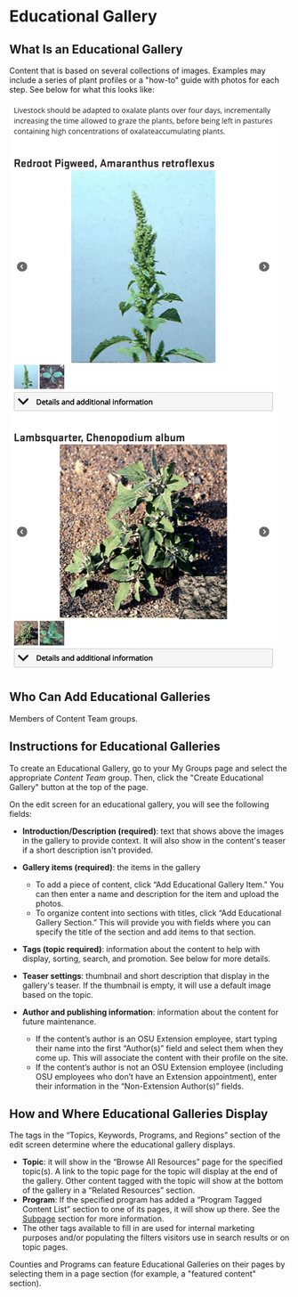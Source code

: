 # Educational Gallery

## What Is an Educational Gallery

Content that is based on several collections of images. Examples may include a series of plant profiles or a "how-to" guide with photos for each step. See below for what this looks like:

![Educational Gallery Example](../images/educational-gallery-sample.png)

## Who Can Add Educational Galleries

Members of Content Team groups.

## Instructions for Educational Galleries

To create an Educational Gallery, go to your My Groups page and select the appropriate *Content Team* group. Then, click the "Create Educational Gallery" button at the top of the page.

On the edit screen for an educational gallery, you will see the following fields:

  - **Introduction/Description (required)**: text that shows above the images in the gallery to provide context. It will also show in the content's teaser if a short description isn't provided.
  - **Gallery items (required)**: the items in the gallery
    - To add a piece of content, click “Add Educational Gallery Item.” You can then enter a name and description for the item and upload the photos.
    - To organize content into sections with titles, click “Add Educational Gallery Section.” This will provide you with fields where you can specify the title of the section and add items to that section.

  - **Tags (topic required)**: information about the content to help with display, sorting, search, and promotion. See below for more details.
  - **Teaser settings**: thumbnail and short description that display in the gallery's teaser. If the thumbnail is empty, it will use a default image based on the topic.
  - **Author and publishing information**: information about the content for future maintenance.
    - If the content’s author is an OSU Extension employee, start typing their name into the first “Author(s)” field and select them when they come up. This will associate the content with their profile on the site.
    - If the content’s author is not an OSU Extension employee (including OSU employees who don’t have an Extension appointment), enter their information in the “Non-Extension Author(s)” fields.

## How and Where Educational Galleries Display

The tags in the “Topics, Keywords, Programs, and Regions” section of the edit screen determine where the educational gallery displays.

  - **Topic**: it will show in the “Browse All Resources” page for the specified topic(s). A link to the topic page for the topic will display at the end of the gallery. Other content tagged with the topic will show at the bottom of the gallery in a “Related Resources” section.
  - **Program**: If the specified program has added a “Program Tagged Content List” section to one of its pages, it will show up there. See the [Subpage](#subpage) section for more information.
  - The other tags available to fill in are used for internal marketing purposes and/or populating the filters visitors use in search results or on topic pages.

Counties and Programs can feature Educational Galleries on their pages by selecting them in a page section (for example, a "featured content" section).
